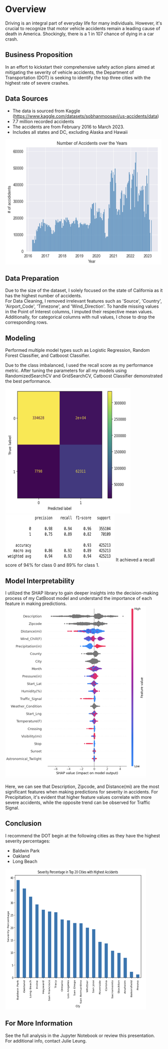 # Overview
Driving is an integral part of everyday life for many individuals. However, it's crucial to recognize that motor vehicle accidents remain a leading cause of death in America. Shockingly, there is a 1 in 107 chance of dying in a car crash.

## Business Proposition
In an effort to kickstart their comprehensive safety action plans aimed at mitigating the severity of vehicle accidents, the Department of Transportation (DOT) is seeking to identify the top three cities with the highest rate of severe crashes.

## Data Sources
- The data is sourced from Kaggle (https://www.kaggle.com/datasets/sobhanmoosavi/us-accidents/data)
- 7.7 million recorded accidents 
- The accidents are from February 2016 to March 2023. 
- Includes all states and DC, excluding Alaska and Hawaii

<img src='images/year.png' width='500' height='400'> 

## Data Preparation
Due to the size of the dataset, I solely focused on the state of California as it has the highest number of accidents. 
<br/>
For Data Cleaning, I removed irrelevant features such as 'Source', 'Country', 'Airport_Code', 'Timezone', and 'Wind_Direction'. To handle missing values in the Point of Interest columns, I imputed their respective mean values. Additionally, for categorical columns with null values, I chose to drop the corresponding rows.

## Modeling
Performed multiple model types such as Logistic Regression, Random Forest Classifier, and Catboost Classifier. 

Due to the class imbalanced, I used the recall score as my performance metric. After tuning the parameters for all my models using RandomizedSearchCV and GridSearchCV, Catboost Classifier demonstrated the best performance.

</p align="center">
  <img src='images/catboost.png' width='400' height='400'> 
  <img src='images/catboost2.png' width='350' height='150'> 
  It achieved a recall score of 94% for class 0 and 89% for class 1.
</p>

## Model Interpretability  

I utilized the SHAP library to gain deeper insights into the decision-making process of my CatBoost model and understand the importance of each feature in making predictions.
<br/>
<img src='images/catboost_shap.png' width='450' height='550'>

Here, we can see that Description, Zipcode, and Distance(mi) are the most significant features when making predictions for severity in accidents.
For Precipitation, it's evident that higher feature values correlate with more severe accidents, while the opposite trend can be observed for Traffic Signal.
## Conclusion
I recommend the DOT begin at the following cities as they have the highest severity percentages:
- Baldwin Park
- Oakland
- Long Beach

<img src='images/severity_percentage.png' width='450' height='450'>

## For More Information
See the full analysis in the Jupyter Notebook or review this presentation. For additional info, contact Julie Leung.
